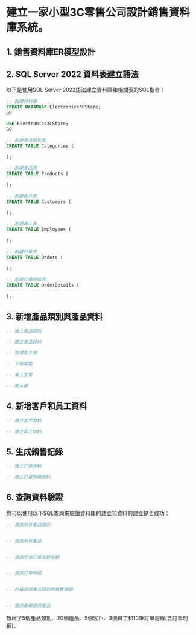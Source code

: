 # 建立一家小型3C零售公司設計銷售資料庫系統。

## 1. 銷售資料庫ER模型設計



## 2. SQL Server 2022 資料表建立語法

以下是使用SQL Server 2022語法建立資料庫和相關表的SQL指令：

```sql
-- 創建資料庫
CREATE DATABASE Electronics3CStore;
GO

USE Electronics3CStore;
GO

-- 創建產品類別表
CREATE TABLE Categories (
    
);

-- 創建產品表
CREATE TABLE Products (
   
);

-- 創建客戶表
CREATE TABLE Customers (
   
);

-- 創建員工表
CREATE TABLE Employees (
   
);

-- 創建訂單表
CREATE TABLE Orders (
    
);

-- 創建訂單明細表
CREATE TABLE OrderDetails (
   
);

```

## 3. 新增產品類別與產品資料

```sql
-- 建立產品類別

-- 建立產品資料

-- 智慧型手機

-- 平板電腦

-- 桌上型電

-- 顯示器

```

## 4. 新增客戶和員工資料

```sql
-- 建立客戶資料

-- 建立員工資料


```

## 5. 生成銷售記錄

```sql
-- 建立訂單資料

-- 建立訂單明細資料


```

## 6. 查詢資料驗證

您可以使用以下SQL查詢來驗證資料庫的建立和資料的建立是否成功：

```sql
-- 查詢所有產品類別


-- 查詢所有產品


-- 查詢所有訂單及總金額


-- 查詢訂單明細


-- 計算每個產品類別的銷售總額


-- 查找最暢銷的產品


```

新增了5個產品類別、20個產品、5個客戶、3個員工和10筆訂單記錄(含訂單明細)。
